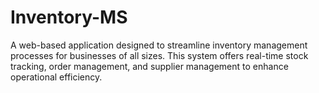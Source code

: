 # Inventory-MS
A web-based application designed to streamline inventory management processes for businesses of all sizes. This system offers real-time stock tracking, order management, and supplier management to enhance operational efficiency.
